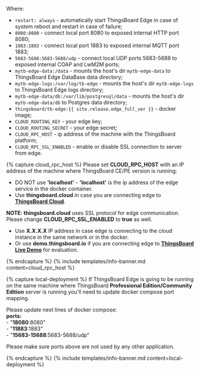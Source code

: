Where:    
- `restart: always` - automatically start ThingsBoard Edge in case of system reboot and restart in case of failure;
- `8080:8080` - connect local port 8080 to exposed internal HTTP port 8080;
- `1883:1883` - connect local port 1883 to exposed internal MQTT port 1883;
- `5683-5688:5683-5688/udp` - connect local UDP ports 5683-5688 to exposed internal COAP and LwM2M ports;
- `mytb-edge-data:/data` - mounts the host's dir `mytb-edge-data` to ThingsBoard Edge DataBase data directory;
- `mytb-edge-logs:/var/log/tb-edge` - mounts the host's dir `mytb-edge-logs` to ThingsBoard Edge logs directory;
- `mytb-edge-data/db:/var/lib/postgresql/data` - mounts the host's dir `mytb-edge-data/db` to Postgres data directory;
- `thingsboard/tb-edge:{{ site.release.edge_full_ver }}` - docker image;
- `CLOUD_ROUTING_KEY` - your edge key;
- `CLOUD_ROUTING_SECRET` - your edge secret;
- `CLOUD_RPC_HOST` - ip address of the machine with the ThingsBoard platform;
- `CLOUD_RPC_SSL_ENABLED` - enable or disable SSL connection to server from edge.

{% capture cloud_rpc_host %}
Please set **CLOUD_RPC_HOST** with an IP address of the machine where ThingsBoard CE/PE version is running:
* DO NOT use **'localhost'** - **'localhost'** is the ip address of the edge service in the docker container.
* Use **thingsboard.cloud** in case you are connecting edge to [**ThingsBoard Cloud**](https://thingsboard.cloud/signup).

**NOTE**: **thingsboard.cloud** uses SSL protocol for edge communication.
Please change **CLOUD_RPC_SSL_ENABLED** to **true** as well.

* Use **X.X.X.X** IP address in case edge is connecting to the cloud instance in the same network or in the docker.
* Or use **demo.thingsboard.io** if you are connecting edge to [**ThingsBoard Live Demo**](https://demo.thingsboard.io/signup) for evaluation.

{% endcapture %}
{% include templates/info-banner.md content=cloud_rpc_host %}

{% capture local-deployment %}
If ThingsBoard Edge is going to be running on the same machine where ThingsBoard **Professional Edition/Community Edition** server is running you'll need to update docker compose port mapping.
 
Please update next lines of docker compose:
<br>**ports:**
<br> - "**18080**:8080"
<br> - "**11883**:1883"
<br> - "**15683-15688**:5683-5688/udp" 

Please make sure ports above are not used by any other application.

{% endcapture %}
{% include templates/info-banner.md content=local-deployment %}

